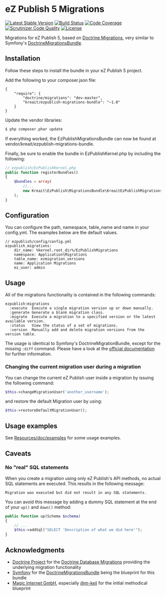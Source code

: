 # eZ Publish 5 Migrations

[![Latest Stable Version](https://img.shields.io/packagist/v/kreait/ezpublish-migrations-bundle.svg?style=flat-square)](https://packagist.org/packages/kreait/ezpublish-migrations-bundle)
[![Build Status](https://img.shields.io/travis/kreait/ezpublish-migrations-bundle.svg?style=flat-square)](http://travis-ci.org/kreait/ezpublish-migrations-bundle)
[![Code Coverage](https://img.shields.io/scrutinizer/coverage/g/kreait/ezpublish-migrations-bundle.svg?style=flat-square)](https://scrutinizer-ci.com/g/kreait/ezpublish-migrations-bundle/?branch=master)
[![Scrutinizer Code Quality](https://img.shields.io/scrutinizer/g/kreait/ezpublish-migrations-bundle.svg?style=flat-square)](https://scrutinizer-ci.com/g/kreait/ezpublish-migrations-bundle/?branch=master)
[![License](http://img.shields.io/badge/Licence-MIT-brightgreen.svg?style=flat-square)](https://packagist.org/packages/kreait/ezpublish-migrations-bundle)

Migrations for eZ Publish 5, based on [Doctrine Migrations](https://github.com/doctrine/migrations), very similar to Symfony's
[DoctrineMigrationsBundle](https://github.com/doctrine/DoctrineMigrationsBundle).



## Installation

Follow these steps to install the bundle in your eZ Publish 5 project.

Add the following to your composer.json file:

```
{
    "require": {
        "doctrine/migrations": "dev-master",
        "kreait/ezpublish-migrations-bundle": "~1.0"
    }
}
```

Update the vendor libraries:

```bash
$ php composer.phar update
```

If everything worked, the EzPublishMigrationsBundle can now be found at vendor/kreait/ezpublish-migrations-bundle.

Finally, be sure to enable the bundle in EzPublishKernel.php by including the following:

```php
// ezpublish/EzPublishKernel.php
public function registerBundles()
{
    $bundles = array(
        //...
        new Kreait\EzPublish\MigrationsBundle\KreaitEzPublishMigrationsBundle(),
    );
}
```

## Configuration

You can configure the path, namespace, table_name and name in your config.yml.
The examples below are the default values.

```
// ezpublish/config/config.yml
ezpublish_migrations:
    dir_name: %kernel.root_dir%/EzPublishMigrations
    namespace: Application\Migrations
    table_name: ezmigration_versions
    name: Application Migrations
    ez_user: admin
```

## Usage

All of the migrations functionality is contained in the following commands:

```
ezpublish:migrations
  :execute  Execute a single migration version up or down manually.
  :generate Generate a blank migration class.
  :migrate  Execute a migration to a specified version or the latest available version.
  :status   View the status of a set of migrations.
  :version  Manually add and delete migration versions from the version table.
```

The usage is identical to Symfony's DoctrineMigrationBundle, except for the missing `:diff` command.
Please have a look at the
[official documentation](http://symfony.com/doc/current/bundles/DoctrineMigrationsBundle/index.html)
for further information.

### Changing the current migration user during a migration

You can change the current eZ Publish user inside a migration by issuing the following command:

```php
$this->changeMigrationUser('another_username');
```

and restore the default Migration user by using:

```php
$this->restoreDefaultMigrationUser();
```

## Usage examples

See [Resources/doc/examples](Resources/doc/examples) for some usage examples.

## Caveats

### No "real" SQL statements

When you create a migration using only eZ Publish's API methods, no actual SQL statements are executed. This results in the following message:

```
Migration was executed but did not result in any SQL statements.
```

You can avoid this message by adding a dummy SQL statement at the end of your `up()` and `down()` method:

```php
public function up(Schema $schema)
{
    // ...
    $this->addSql("SELECT 'Description of what we did here'");
}
```


## Acknowledgments

- [Doctrine Project](http://www.doctrine-project.org/) for the [Doctrine Database Migrations](https://github.com/doctrine/migrations) providing the underlying migration functionality
- [Symfony](http://symfony.com/) for the [DoctrineMigrationsBundle](https://github.com/doctrine/DoctrineMigrationsBundle) being the blueprint for this bundle
- [Magic Internet GmbH](http://www.magicinternet.de/), especially [@m-keil](https://github.com/m-keil) for the initial methodical blueprint
